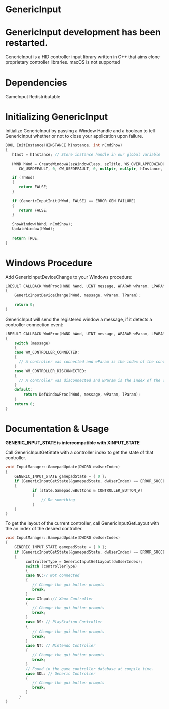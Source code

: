 # GenericInput
# GenericInput development has been restarted.
GenericInput is a HID controller input library written in C++ that aims clone proprietary controller libraries. macOS is not supported 
# Dependencies
GameInput Redistributable
# Initializing GenericInput
Initialize GenericInput by passing a Window Handle and a boolean to tell GenericInput whether or not to close your application upon failure.
```c++
BOOL InitInstance(HINSTANCE hInstance, int nCmdShow)
{
   hInst = hInstance; // Store instance handle in our global variable

   HWND hWnd = CreateWindowW(szWindowClass, szTitle, WS_OVERLAPPEDWINDOW,
      CW_USEDEFAULT, 0, CW_USEDEFAULT, 0, nullptr, nullptr, hInstance, nullptr);

   if (!hWnd)
   {
      return FALSE;
   }
   
   if (GenericInputInit(hWnd, FALSE) == ERROR_GEN_FAILURE)
   {
      return FALSE;
   }
   
   ShowWindow(hWnd, nCmdShow);
   UpdateWindow(hWnd);

   return TRUE;
}
```

# Windows Procedure

Add GenericInputDeviceChange to your Windows procedure:
```c++
LRESULT CALLBACK WndProc(HWND hWnd, UINT message, WPARAM wParam, LPARAM lParam)
{
    GenericInputDeviceChange(hWnd, message, wParam, lParam);
    
    return 0;
}
```

GenericInput will send the registered window a message, if it detects a controller connection event:
```c++
LRESULT CALLBACK WndProc(HWND hWnd, UINT message, WPARAM wParam, LPARAM lParam)
{
    switch (message)
    {
    case WM_CONTROLLER_CONNECTED:
    {
      // A controller was connected and wParam is the index of the controller that was connected.
    }
    case WM_CONTROLLER_DISCONNECTED:
    {
      // A controller was disconnected and wParam is the index of the controller that was disconnected.
    }
    default:
        return DefWindowProc(hWnd, message, wParam, lParam);
    }
    return 0;
}
```

# Documentation & Usage

**GENERIC_INPUT_STATE is intercompatible with XINPUT_STATE**

Call GenericInputGetState with a controller index to get the state of that controller.
```c++
void InputManager::GamepadUpdate(DWORD dwUserIndex)
{
    GENERIC_INPUT_STATE gamepadState = { 0 };
    if (GenericInputGetState(&gamepadState, dwUserIndex) == ERROR_SUCCESS)
    {
            if (state.Gamepad.wButtons & CONTROLLER_BUTTON_A)
            {
                // Do something
            }
    }
}
```

To get the layout of the current controller, call GenericInputGetLayout with the an index of the desired controller.
```c++
void InputManager::GamepadUpdate(DWORD dwUserIndex)
{
    GENERIC_INPUT_STATE gamepadState = { 0 };
    if (GenericInputGetState(&gamepadState, dwUserIndex) == ERROR_SUCCESS)
    {
         controllerType = GenericInputGetLayout(dwUserIndex);
         switch (controllerType)
         {
         case NC:// Not connected
         {
            // Change the gui button prompts
            break;
         }
         case XInput:// Xbox Controller
         {
            // Change the gui button prompts
            break;
         }
         case DS: // PlayStation Controller
         {
            // Change the gui button prompts
            break;
         }
         case NT: // Nintendo Controller
         {
            // Change the gui button prompts
            break;
         }
         // Found in the game controller database at compile time. 
         case SDL: // Generic Controller
         {
            // Change the gui button prompts
            break;
         }
      }
}
```
